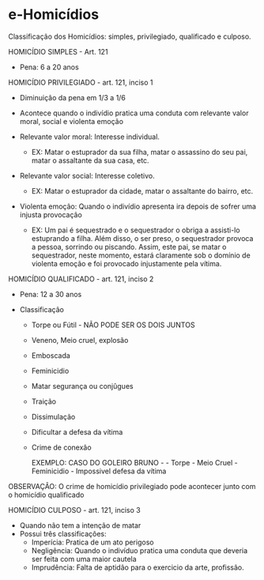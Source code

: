 # e-Homicídios
Classificação dos Homicídios: simples, privilegiado, qualificado e culposo.


HOMICÍDIO SIMPLES - Art. 121
   - Pena: 6 a 20 anos
   
HOMICÍDIO PRIVILEGIADO - art. 121, inciso 1
   - Diminuiçâo da pena em 1/3 a 1/6
   - Acontece quando o indivídio pratica uma conduta com relevante valor moral, social e violenta emoção
   
   - Relevante valor moral: Interesse individual.
     - EX: Matar o estuprador da sua filha, matar o assassino do seu pai, matar o assaltante da sua casa, etc.
   - Relevante valor social: Interesse coletivo.
     - EX: Matar o estuprador da cidade, matar o assaltante do bairro, etc.
   - Violenta emoçâo: Quando o indivídio apresenta ira depois de sofrer uma injusta provocaçâo
     - EX: Um pai é sequestrado e o sequestrador o obriga a assisti-lo estuprando a filha. Além disso, o ser preso, o sequestrador provoca a pessoa, sorrindo ou piscando. Assim, este pai, se matar o sequestrador, neste momento, estará claramente sob o domínio de violenta emoção e foi provocado injustamente pela vítima.
 
 HOMICÍDIO QUALIFICADO - art. 121, inciso 2
   - Pena: 12 a 30 anos
   
   - Classificaçâo
     - Torpe ou Fútil - NÃO PODE SER OS DOIS JUNTOS
     - Veneno, Meio cruel, explosão
     - Emboscada
     - Feminicidio
     - Matar segurança ou conjûgues
     - Traição
     - Dissimulação
     - Dificultar a defesa da vítima
     - Crime de conexâo
     
       EXEMPLO: CASO DO GOLEIRO BRUNO - 
                - Torpe
                - Meio Cruel
                - Feminicidio
                - Impossivel defesa da vítima
     
 OBSERVAÇÂO: O crime de homicídio privilegiado pode acontecer junto com o homicídio qualificado
 
 HOMICÍDIO CULPOSO - art. 121, inciso 3
   - Quando não tem a intenção de matar
   - Possui três classificaçôes:
     - Imperícia: Pratica de um ato perigoso
     - Negligência: Quando o indivíduo pratica uma conduta que deveria ser feita com uma maior cautela 
     - Imprudência: Falta de aptidâo para o exercicio da arte, profissâo.
   
 
